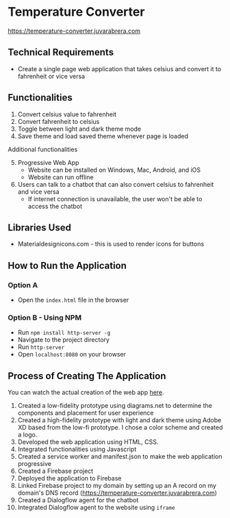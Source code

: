 # Temperature Converter
https://temperature-converter.juvarabrera.com

## Technical Requirements
- Create a single page web application that takes celsius and convert it to fahrenheit or vice versa

## Functionalities
1. Convert celsius value to fahrenheit
2. Convert fahrenheit to celsius
3. Toggle between light and dark theme mode
4. Save theme and load saved theme whenever page is loaded

Additional functionalities

5. Progressive Web App
    * Website can be installed on Windows, Mac, Android, and iOS
    * Website can run offline
6. Users can talk to a chatbot that can also convert celsius to fahrenheit and vice versa
    * If internet connection is unavailable, the user won't be able to access the chatbot

## Libraries Used
- Materialdesignicons.com - this is used to render icons for buttons

## How to Run the Application
### Option A
- Open the `index.html` file in the browser

### Option B - Using NPM
- Run `npm install http-server -g`
- Navigate to the project directory
- Run `http-server`
- Open `localhost:8080` on your browser

## Process of Creating The Application
You can watch the actual creation of the web app [here](https://www.twitch.tv/videos/1514309334).
1. Created a low-fidelity prototype using diagrams.net to determine the components and placement for user experience
2. Created a high-fidelity prototype with light and dark theme using Adobe XD based from the low-fi prototype. I chose a color scheme and created a logo.
3. Developed the web application using HTML, CSS.
4. Integrated functionalities using Javascript
5. Created a service worker and manifest.json to make the web application progressive
6. Created a Firebase project
7. Deployed the application to Firebase
8. Linked Firebase project to my domain by setting up an A record on my domain's DNS record (https://temperature-converter.juvarabrera.com)
9. Created a Dialogflow agent for the chatbot
10. Integrated Dialogflow agent to the website using `iframe`
